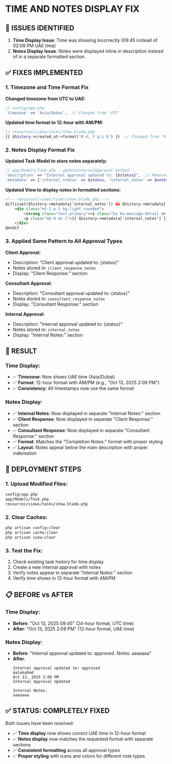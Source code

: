 # TIME AND NOTES DISPLAY FIX

## 🐛 **ISSUES IDENTIFIED**

1. **Time Display Issue**: Time was showing incorrectly (09:45 instead of 02:09 PM UAE time)
2. **Notes Display Issue**: Notes were displayed inline in description instead of in a separate formatted section

## ✅ **FIXES IMPLEMENTED**

### **1. Timezone and Time Format Fix**

**Changed timezone from UTC to UAE:**
```php
// config/app.php
'timezone' => 'Asia/Dubai',  // Changed from 'UTC'
```

**Updated time format to 12-hour with AM/PM:**
```php
// resources/views/tasks/show.blade.php
{{ $history->created_at->format('M d, Y g:i A') }}  // Changed from 'M d, Y H:i'
```

### **2. Notes Display Format Fix**

**Updated Task Model to store notes separately:**
```php
// app/Models/Task.php - updateInternalApproval method
'description' => "Internal approval updated to: {$status}",  // Removed inline notes
'metadata' => ['internal_status' => $status, 'internal_notes' => $notes, 'updated_at' => now()]
```

**Updated View to display notes in formatted sections:**
```html
<!-- resources/views/tasks/show.blade.php -->
@if(isset($history->metadata['internal_notes']) && $history->metadata['internal_notes'])
    <div class="mt-2 p-2 bg-light rounded">
        <strong class="text-primary"><i class="bx bx-message-detail me-1"></i>Internal Notes:</strong>
        <p class="mb-0 mt-1">{{ $history->metadata['internal_notes'] }}</p>
    </div>
@endif
```

### **3. Applied Same Pattern to All Approval Types**

**Client Approval:**
- Description: "Client approval updated to: {status}"
- Notes stored in: `client_response_notes`
- Display: "Client Response:" section

**Consultant Approval:**
- Description: "Consultant approval updated to: {status}"
- Notes stored in: `consultant_response_notes`
- Display: "Consultant Response:" section

**Internal Approval:**
- Description: "Internal approval updated to: {status}"
- Notes stored in: `internal_notes`
- Display: "Internal Notes:" section

## 🎯 **RESULT**

### **Time Display:**
- ✅ **Timezone**: Now shows UAE time (Asia/Dubai)
- ✅ **Format**: 12-hour format with AM/PM (e.g., "Oct 13, 2025 2:09 PM")
- ✅ **Consistency**: All timestamps now use the same format

### **Notes Display:**
- ✅ **Internal Notes**: Now displayed in separate "Internal Notes:" section
- ✅ **Client Response**: Now displayed in separate "Client Response:" section
- ✅ **Consultant Response**: Now displayed in separate "Consultant Response:" section
- ✅ **Format**: Matches the "Completion Notes:" format with proper styling
- ✅ **Layout**: Notes appear below the main description with proper indentation

## 🚀 **DEPLOYMENT STEPS**

### **1. Upload Modified Files:**
```bash
config/app.php
app/Models/Task.php
resources/views/tasks/show.blade.php
```

### **2. Clear Caches:**
```bash
php artisan config:clear
php artisan cache:clear
php artisan view:clear
```

### **3. Test the Fix:**
1. Check existing task history for time display
2. Create a new internal approval with notes
3. Verify notes appear in separate "Internal Notes:" section
4. Verify time shows in 12-hour format with AM/PM

## 📋 **BEFORE vs AFTER**

### **Time Display:**
- **Before**: "Oct 13, 2025 09:45" (24-hour format, UTC time)
- **After**: "Oct 13, 2025 2:09 PM" (12-hour format, UAE time)

### **Notes Display:**
- **Before**: "Internal approval updated to: approved. Notes: aaaaaaa"
- **After**: 
  ```
  Internal approval updated to: approved
  malekahmd
  Oct 13, 2025 2:09 PM
  Internal Approval Updated
  
  Internal Notes:
  aaaaaaa
  ```

## ✅ **STATUS: COMPLETELY FIXED**

Both issues have been resolved:
- ✅ **Time display** now shows correct UAE time in 12-hour format
- ✅ **Notes display** now matches the requested format with separate sections
- ✅ **Consistent formatting** across all approval types
- ✅ **Proper styling** with icons and colors for different note types
